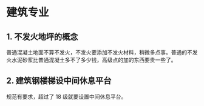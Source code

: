 # 建筑专业

## 1. 不发火地坪的概念

普通混凝土地面不算不发火，不发火要添加不发火材料，稍微多点事。普通的不发火水泥砂浆比普通混凝土多不了多少钱，高级点的加的东西要贵一些了。

## 2. 建筑钢楼梯设中间休息平台

规范有要求，超过了 18 级就要设置中间休息平台。 



